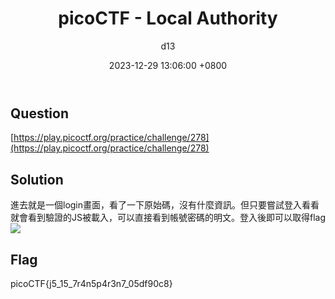 ﻿---
layout: post
title:  "picoCTF - Local Authority"
description: 
date:   2023-12-29 13:06:00 +0800
# last_modified_at:
categories: [CTF, picoCTF-Web Exploitation]
author: d13
tags: [ctf, web exploitation, picoctf]
---

## Question

[https://play.picoctf.org/practice/challenge/278](https://play.picoctf.org/practice/challenge/278)

## Solution

進去就是一個login畫面，看了一下原始碼，沒有什麼資訊。但只要嘗試登入看看就會看到驗證的JS被載入，可以直接看到帳號密碼的明文。登入後即可以取得flag
![](../img/Local_Authority.png)

## Flag

picoCTF{j5_15_7r4n5p4r3n7_05df90c8}